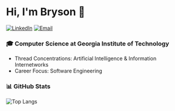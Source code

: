 # Hi, I'm Bryson 👋

[![LinkedIn](https://img.shields.io/badge/LinkedIn-0077B5?style=for-the-badge&logo=linkedin&logoColor=white)](https://www.linkedin.com/in/brysonbien)
[![Email](https://img.shields.io/badge/Email-D14836?style=for-the-badge&logo=gmail&logoColor=white)](mailto:brysonbien@gatech.edu)

### 🎓 Computer Science at Georgia Institute of Technology
* Thread Concentrations: Artificial Intelligence & Information Internetworks
* Career Focus: Software Engineering

### 📊 GitHub Stats
![Top Langs](https://github-readme-stats.vercel.app/api/top-langs/?username=brysonbien&layout=compact&theme=radical)

